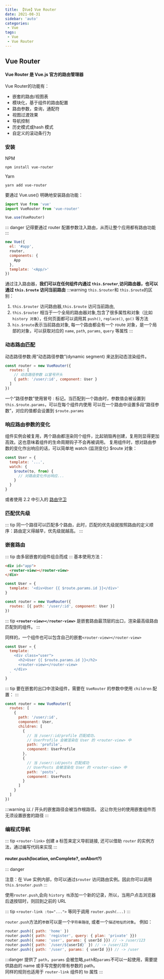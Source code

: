 ```yaml
---
title: 【Vue】Vue Router
date: 2021-08-31
sidebar: 'auto'
categories:
 - Vue
tags:
 - Vue
 - Vue Router
---
```

## Vue Router
#### Vue Router 是 Vue.js 官方的路由管理器
Vue Router的功能有：
- 嵌套的路由/视图表
- 模块化，基于组件的路由配置
- 路由参数，查询，通配符
- 视图过渡效果
- 导航控制
- 历史模式或hash 模式
- 自定义的滚动条行为
### 安装
NPM
```
npm install vue-router
```
Yarn
```
yarn add vue-router
```
要通过 Vue.use() 明确地安装路由功能：
```javascript
import Vue from 'vue'
import VueRouter from 'vue-router'

Vue.use(VueRouter)
```

::: danger 
记得要通过 router 配置参数注入路由，从而让整个应用都有路由功能
:::
```javascript
new Vue({
  el: '#app',
  router,
  components: {
    App
  },
  template: '<App/>'
})
```
通过注入路由器，__我们可以在任何组件内通过 `this.$router`__,__访问路由器，也可以通过 `this.$route` 访问当前路由__
:::warning
`this.$router`和 `this.$route`的区别：   
1. `this.$router` 访问路由器,`this.$route` 访问当前路由,
2. `this.$router` 相当于一个全局的路由器对象,包含了很多属性和对象（比如 `history 对象`），任何页面都可以调用其 `push()`, `replace()`, `go()` 等方法
3. `his.$route`表示当前路由对象, 每一个路由都会有一个 route 对象，是一个局部的对象，可以获取对应的 `name`, `path`, `params`, `query` 等属性
:::
### 动态路由匹配
动态路径参数:用“动态路径参数”(dynamic segment) 来达到动态渲染组件。
```javascript
const router = new VueRouter({
  routes: [
    // 动态路径参数 以冒号开头
    { path: '/user/:id', component: User }
  ]
})
```
一个“路径参数”使用冒号 : 标记。当匹配到一个路由时，参数值会被设置到 `this.$route.params`，可以在每个组件内使用
可以在一个路由中设置多段“路径参数”，对应的值都会设置到 `$route.params`

### 响应路由参数的变化

组件实例会被复用，两个路由都渲染同个组件，比起销毁再创建，复用则显得更加高效。这也意味着组件的生命周期钩子不会再被调用。
复用组件时，想对路由参数的变化作出响应的话，可以简单地 watch (监测变化) $route 对象：
```javascript
const User = {
  template: '...',
  watch: {
    $route(to, from) {
      // 对路由变化作出响应...
    }
  }
}
```
或者使用 2.2 中引入的 [路由守卫](###路由守卫)
### 匹配优先级
::: tip
同一个路径可以匹配多个路由，此时，匹配的优先级就按照路由的定义顺序：路由定义得越早，优先级就越高。
:::

### 嵌套路由

::: tip
由多层嵌套的组件组合而成
::: 
基本使用方法：   
```html
<div id="app">
  <router-view></router-view>
</div>
```
```js
const User = {
  template: '<div>User {{ $route.params.id }}</div>'
}

const router = new VueRouter({
  routes: [{ path: '/user/:id', component: User }]
})
```
::: tip
__`<router-view></router-view>`__ 是嵌套路由最顶层的出口，渲染最高级路由匹配到的组件。
:::

同样的，一个组件也可以包含自己的嵌套`<router-view></router-view>`

```js
const User = {
  template: `
    <div class="user">
      <h2>User {{ $route.params.id }}</h2>
      <router-view></router-view>
    </div>
  `
}
```
::: tip
要在嵌套的出口中渲染组件，需要在 `VueRouter` 的参数中使用 `children` 配置：
:::
```js
const router = new VueRouter({
  routes: [
    {
      path: '/user/:id',
      component: User,
      children: [
        {
          // 当 /user/:id/profile 匹配成功，
          // UserProfile 会被渲染在 User 的 <router-view> 中
          path: 'profile',
          component: UserProfile
        },
        {
          // 当 /user/:id/posts 匹配成功
          // UserPosts 会被渲染在 User 的 <router-view> 中
          path: 'posts',
          component: UserPosts
        }
      ]
    }
  ]
})
```
:::warning
以 / 开头的嵌套路径会被当作根路径。 这让你充分的使用嵌套组件而无须设置嵌套的路径
:::
### 编程式导航
::: tip
`<router-link>` 创建 a 标签来定义导航链接, 还可以借助 `router` 的实例方法，通过编写代码来实现
:::
#### router.push(location, onComplete?, onAbort?)
::: danger


注意：在 Vue 实例内部，你可以通过`$router` 访问路由实例。因此你可以调用 `this.$router.push`
:::   
   
使用`router.push`,会向 `history 栈`添加一个新的记录，所以，当用户点击浏览器后退按钮时，则回到之前的 URL

::: tip
`<router-link :to="...">` 等同于调用 `router.push(...)`
:::

`router.push`方法的`参数`可以是一个`字符串路径`, 或者一个`描述地址的对象`。
例如：   
```js
router.push({ path: 'home' })
router.push({ path: 'register', query: { plan: 'private' }})
router.push({ name: 'user', params: { userId }}) // -> /user/123
router.push({ path: `/user/${userId}` }) // -> /user/123
router.push({ path: '/user', params: { userId }}) // -> /user
```
:::danger
提供了 `path`，`params` 会被忽略,`path`和`params`不可以一起使用，需要提供路由的 name 或手写完整的带有参数的 path。   
同样的规则也适用于 `router-link` 组件的 to 属性
:::